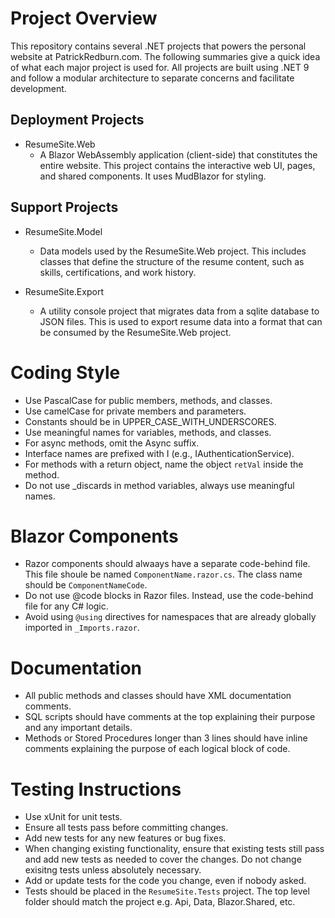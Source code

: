 # Project Overview

This repository contains several .NET projects that powers the personal website at PatrickRedburn.com. The following summaries give a quick idea of what each major project is used for. All projects are built using .NET 9 and follow a modular architecture to separate concerns and facilitate development.

## Deployment Projects
- ResumeSite.Web
  - A Blazor WebAssembly application (client-side) that constitutes the entire website. This project contains the interactive web UI, pages, and shared components. It uses MudBlazor for styling.

## Support Projects
- ResumeSite.Model
  - Data models used by the ResumeSite.Web project. This includes classes that define the structure of the resume content, such as skills, certifications, and work history.

- ResumeSite.Export
  - A utility console project that migrates data from a sqlite database to JSON files. This is used to export resume data into a format that can be consumed by the ResumeSite.Web project.

# Coding Style
- Use PascalCase for public members, methods, and classes.
- Use camelCase for private members and parameters.
- Constants should be in UPPER_CASE_WITH_UNDERSCORES.
- Use meaningful names for variables, methods, and classes.
- For async methods, omit the Async suffix.
- Interface names are prefixed with I (e.g., IAuthenticationService).
- For methods with a return object, name the object `retVal` inside the method.
- Do not use _discards in method variables, always use meaningful names.

# Blazor Components
- Razor components should alwaays have a separate code-behind file. This file shoule be named `ComponentName.razor.cs`. The class name should be `ComponentNameCode`.
- Do not use @code blocks in Razor files. Instead, use the code-behind file for any C# logic.
- Avoid using `@using` directives for namespaces that are already globally imported in `_Imports.razor`.

# Documentation
- All public methods and classes should have XML documentation comments.
- SQL scripts should have comments at the top explaining their purpose and any important details.
- Methods or Stored Procedures longer than 3 lines should have inline comments explaining the purpose of each logical block of code.

# Testing Instructions
- Use xUnit for unit tests.
- Ensure all tests pass before committing changes.
- Add new tests for any new features or bug fixes.
- When changing existing functionality, ensure that existing tests still pass and add new tests as needed to cover the changes. Do not change exisitng tests unless absolutely necessary.
- Add or update tests for the code you change, even if nobody asked.
- Tests should be placed in the `ResumeSite.Tests` project. The top level folder should match the project e.g. Api, Data, Blazor.Shared, etc.